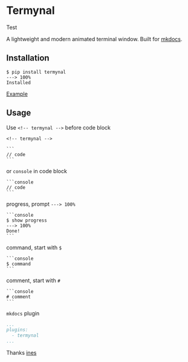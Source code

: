 # Termynal

Test

A lightweight and modern animated terminal window.
Built for [mkdocs](https://www.mkdocs.org/).

## Installation

<!-- termynal -->

```
$ pip install termynal
---> 100%
Installed
```

[Example](https://daxartio.github.io/termynal/)

## Usage

Use `<!-- termynal -->` before code block

````
<!-- termynal -->

```
// code
```
````

or `console` in code block

````
```console
// code
```
````

progress, prompt `---> 100%`

````
```console
$ show progress
---> 100%
Done!
```
````

command, start with `$`

````
```console
$ command
```
````

comment, start with `#`

````
```console
# comment
```
````

`mkdocs` plugin

```yaml
...
plugins:
  - termynal
...
```

Thanks [ines](https://github.com/ines/termynal)
